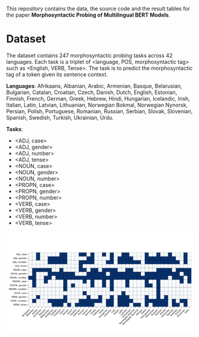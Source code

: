 This repository contains the data, the source code and the result tables for the paper **Morphosyntactic Probing of Multilingual BERT Models**.

# Dataset

The dataset contains 247 morphosyntactic probing tasks across 42 languages.
Each task is a triplet of <language, POS, morphosyntactic tag> such as <English, VERB, Tense>.
The task is to predict the morphosyntactic tag of a token given its sentence context.

**Languages**: Afrikaans, Albanian, Arabic, Armenian, Basque, Belarusian, Bulgarian, Catalan, Croatian, Czech, Danish, Dutch, English, Estonian, Finnish, French, German, Greek, Hebrew, Hindi, Hungarian, Icelandic, Irish, Italian, Latin, Latvian, Lithuanian, Norwegian Bokmal, Norwegian Nynorsk, Persian, Polish, Portuguese, Romanian, Russian, Serbian, Slovak, Slovenian, Spanish, Swedish, Turkish, Ukrainian, Urdu.

**Tasks**:
* <ADJ, case>
* <ADJ, gender>
* <ADJ, number>
* <ADJ, tense>
* <NOUN, case>
* <NOUN, gender>
* <NOUN, number>
* <PROPN, case>
* <PROPN, gender>
* <PROPN, number>
* <VERB, case>
* <VERB, gender>
* <VERB, number>
* <VERB, tense>

![Task availability by language](/fig/heatmap_task_language_availability.png)


